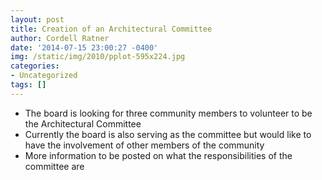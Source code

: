 ```yaml
---
layout: post
title: Creation of an Architectural Committee
author: Cordell Ratner
date: '2014-07-15 23:00:27 -0400'
img: /static/img/2010/pplot-595x224.jpg
categories:
- Uncategorized
tags: []
---
```

* The board is looking for three community members to volunteer to be the Architectural Committee
* Currently the board is also serving as the committee but would like to have the involvement of other members of the community
* More information to be posted on what the responsibilities of the committee are
